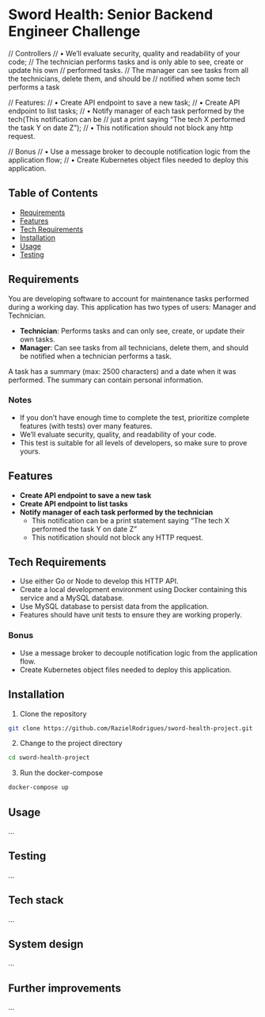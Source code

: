 # Sword Health: Senior Backend Engineer Challenge

// Controllers
// • We’ll evaluate security, quality and readability of your code;
// The technician performs tasks and is only able to see, create or update his own
// performed tasks.
// The manager can see tasks from all the technicians, delete them, and should be
// notified when some tech performs a task

// Features:
// • Create API endpoint to save a new task;
// • Create API endpoint to list tasks;
// • Notify manager of each task performed by the tech(This notification can be
// just a print saying “The tech X performed the task Y on date Z”);
// • This notification should not block any http request.

// Bonus
// • Use a message broker to decouple notification logic from the application flow;
// • Create Kubernetes object files needed to deploy this application.

## Table of Contents
- [Requirements](#requirements)
- [Features](#features)
- [Tech Requirements](#tech-requirements)
- [Installation](#installation)
- [Usage](#usage)
- [Testing](#testing)

## Requirements
You are developing software to account for maintenance tasks performed during a working day. This application has two types of users: Manager and Technician.

- **Technician**: Performs tasks and can only see, create, or update their own tasks.
- **Manager**: Can see tasks from all technicians, delete them, and should be notified when a technician performs a task.

A task has a summary (max: 2500 characters) and a date when it was performed. The summary can contain personal information.

### Notes
- If you don’t have enough time to complete the test, prioritize complete features (with tests) over many features.
- We’ll evaluate security, quality, and readability of your code.
- This test is suitable for all levels of developers, so make sure to prove yours.

## Features
- **Create API endpoint to save a new task**
- **Create API endpoint to list tasks**
- **Notify manager of each task performed by the technician**
  - This notification can be a print statement saying “The tech X performed the task Y on date Z”
  - This notification should not block any HTTP request.

## Tech Requirements
- Use either Go or Node to develop this HTTP API.
- Create a local development environment using Docker containing this service and a MySQL database.
- Use MySQL database to persist data from the application.
- Features should have unit tests to ensure they are working properly.

### Bonus
- Use a message broker to decouple notification logic from the application flow.
- Create Kubernetes object files needed to deploy this application.

## Installation
1. Clone the repository
```bash
git clone https://github.com/RazielRodrigues/sword-health-project.git
```
2. Change to the project directory
```bash
cd sword-health-project
```
3. Run the docker-compose
```bash
docker-compose up
```

## Usage
...

## Testing
...

## Tech stack
...

## System design
...

## Further improvements
...